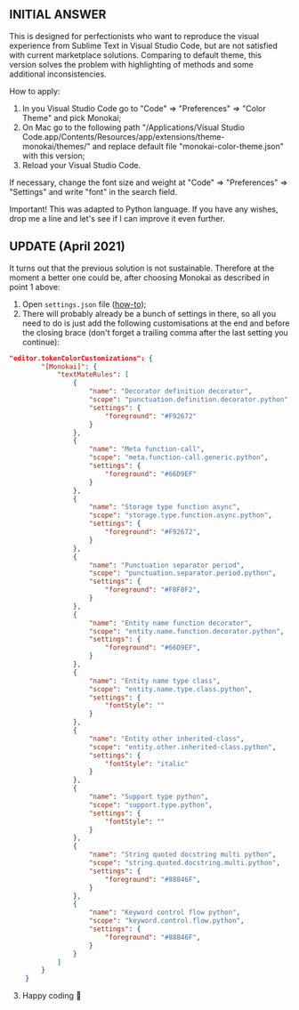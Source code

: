 ## INITIAL ANSWER
This is designed for perfectionists who want to reproduce the visual experience from Sublime Text in Visual Studio Code, but are not satisfied with current marketplace solutions. Comparing to default theme, this version solves the problem with highlighting of methods and some additional inconsistencies.

How to apply:
1) In you Visual Studio Code go to "Code" => "Preferences" => "Color Theme" and pick Monokai;
2) On Mac go to the following path "/Applications/Visual Studio Code.app/Contents/Resources/app/extensions/theme-monokai/themes/" and replace default file "monokai-color-theme.json" with this version;
3) Reload your Visual Studio Code.

If necessary, change the font size and weight at "Code" => "Preferences" => "Settings" and write "font" in the search field.

Important!
This was adapted to Python language. If you have any wishes, drop me a line and let's see if I can improve it even further.


## UPDATE (April 2021)
It turns out that the previous solution is not sustainable. Therefore at the moment a better one could be, after choosing Monokai as described in point 1 above:
1) Open `settings.json` file ([how-to](https://code.visualstudio.com/docs/getstarted/tips-and-tricks#_tune-your-settings));
2) There will probably already be a bunch of settings in there, so all you need to do is just add the following customisations at the end and before the closing brace (don't forget a trailing comma after the last setting you continue):
```json
"editor.tokenColorCustomizations": {
        "[Monokai]": {
            "textMateRules": [
                {
                    "name": "Decorator definition decorator",
                    "scope": "punctuation.definition.decorator.python",
                    "settings": {
                        "foreground": "#F92672"
                    }
                },
                {
                    "name": "Meta function-call",
                    "scope": "meta.function-call.generic.python",
                    "settings": {
                        "foreground": "#66D9EF"
                    }
                },
                {
                    "name": "Storage type function async",
                    "scope": "storage.type.function.async.python",
                    "settings": {
                        "foreground": "#F92672",
                    }
                },
                {
                    "name": "Punctuation separator period",
                    "scope": "punctuation.separator.period.python",
                    "settings": {
                        "foreground": "#F8F8F2",
                    }
                },
                {
                    "name": "Entity name function decorator",
                    "scope": "entity.name.function.decorator.python",
                    "settings": {
                        "foreground": "#66D9EF",
                    }
                },
                {
                    "name": "Entity name type class",
                    "scope": "entity.name.type.class.python",
                    "settings": {
                        "fontStyle": ""
                    }
                },
                {
                    "name": "Entity other inherited-class",
                    "scope": "entity.other.inherited-class.python",
                    "settings": {
                        "fontStyle": "italic"
                    }
                },
                {
                    "name": "Support type python",
                    "scope": "support.type.python",
                    "settings": {
                        "fontStyle": ""
                    }
                },
                {
                    "name": "String quoted docstring multi python",
                    "scope": "string.quoted.docstring.multi.python",
                    "settings": {
                        "foreground": "#88846F",
                    }
                },
                {
                    "name": "Keyword control flow python",
                    "scope": "keyword.control.flow.python",
                    "settings": {
                        "foreground": "#88846F",
                    }
                }
            ]
        }
    }
```
3) Happy coding 🎉
